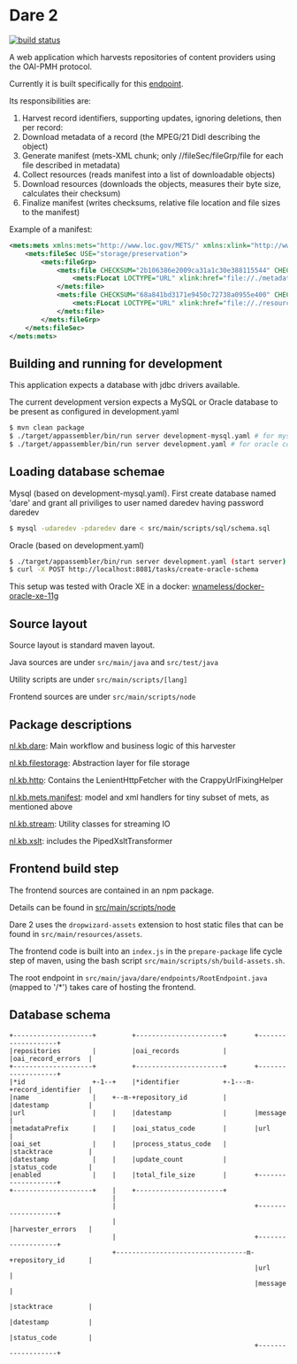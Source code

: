 # Dare 2

[![build status](https://travis-ci.org/renevanderark/dare2.svg?branch=master)](https://travis-ci.org/renevanderark/dare2)

A web application which harvests repositories of content providers using the OAI-PMH protocol.

Currently it is built specifically for this [endpoint](http://oai.gharvester.dans.knaw.nl/?verb=Identify).

Its responsibilities are:

1) Harvest record identifiers, supporting updates, ignoring deletions, then per record:
2) Download metadata of a record (the MPEG/21 Didl describing the object)
3) Generate manifest (mets-XML chunk; only //fileSec/fileGrp/file for each file described in metadata)
4) Collect resources (reads manifest into a list of downloadable objects)
5) Download resources (downloads the objects, measures their byte size, calculates their checksum)
6) Finalize manifest (writes checksums, relative file location and file sizes to the manifest)

Example of a manifest:
```xml
<mets:mets xmlns:mets="http://www.loc.gov/METS/" xmlns:xlink="http://www.w3.org/1999/xlink">
    <mets:fileSec USE="storage/preservation">
        <mets:fileGrp>
            <mets:file CHECKSUM="2b106386e2009ca31a1c30e388115544" CHECKSUMTYPE="MD5" ID="metadata" MIMETYPE="text/xml" SIZE="6298">
                <mets:FLocat LOCTYPE="URL" xlink:href="file://./metadata.xml"/>
            </mets:file>
            <mets:file CHECKSUM="68a841bd3171e9450c72738a0955e400" CHECKSUMTYPE="MD5" ID="FILE_0001" MIMETYPE="application/pdf" SIZE="256714">
                <mets:FLocat LOCTYPE="URL" xlink:href="file://./resources/100173.pdf"/>
            </mets:file>
        </mets:fileGrp>
    </mets:fileSec>
</mets:mets>
```

## Building and running for development

This application expects a database with jdbc drivers available. 

The current development version expects a MySQL or Oracle database to be present as configured in development.yaml

```sh
$ mvn clean package
$ ./target/appassembler/bin/run server development-mysql.yaml # for mysql config
$ ./target/appassembler/bin/run server development.yaml # for oracle config
``` 

## Loading database schemae

Mysql (based on development-mysql.yaml). First create database named 'dare' and grant all priviliges to user named 
daredev having password daredev
```sh
$ mysql -udaredev -pdaredev dare < src/main/scripts/sql/schema.sql
```

Oracle (based on development.yaml)
```sh
$ ./target/appassembler/bin/run server development.yaml (start server)
$ curl -X POST http://localhost:8081/tasks/create-oracle-schema
```

This setup was tested with Oracle XE in a docker:
[wnameless/docker-oracle-xe-11g](https://github.com/wnameless/docker-oracle-xe-11g)

## Source layout

Source layout is standard maven layout. 

Java sources are under ```src/main/java``` and ```src/test/java```

Utility scripts are under ```src/main/scripts/[lang]``` 

Frontend sources are under ```src/main/scripts/node```

## Package descriptions

[nl.kb.dare](src/main/java/nl/kb/dare): Main workflow and business logic of this harvester

[nl.kb.filestorage](src/main/java/nl/kb/filestorage): Abstraction layer for file storage

[nl.kb.http](src/main/java/nl/kb/http): Contains the LenientHttpFetcher with the CrappyUrlFixingHelper

[nl.kb.mets.manifest](src/main/java/nl/kb/mets/manifest): model and xml handlers for tiny subset of mets, as mentioned above

[nl.kb.stream](src/main/java/nl/kb/stream): Utility classes for streaming IO

[nl.kb.xslt](src/main/java/nl/kb/xslt): includes the PipedXsltTransformer


## Frontend build step

The frontend sources are contained in an npm package.
 
Details can be found in [src/main/scripts/node](src/main/scripts/node)
 
Dare 2 uses the ```dropwizard-assets```  extension to host static files that can be found in ```src/main/resources/assets```.

The frontend code is built into an ```index.js``` in the ```prepare-package``` life cycle step of maven, using the bash script ```src/main/scripts/sh/build-assets.sh```.

The root endpoint in ```src/main/java/dare/endpoints/RootEndpoint.java``` (mapped to '/*') takes care of hosting the frontend.


## Database schema


```
+--------------------+         +----------------------+       +-------------------+
|repositories        |         |oai_records           |       |oai_record_errors  |
+--------------------+         +----------------------+       +-------------------+
|*id                 +-1--+    |*identifier           +-1---m-+record_identifier  |
|name                |    +--m-+repository_id         |       |datestamp          |
|url                 |    |    |datestamp             |       |message            |
|metadataPrefix      |    |    |oai_status_code       |       |url                |
|oai_set             |    |    |process_status_code   |       |stacktrace         |
|datestamp           |    |    |update_count          |       |status_code        |
|enabled             |    |    |total_file_size       |       +-------------------+
+--------------------+    |    +----------------------+
                          |
                          |                                   +-------------------+
                          |                                   |harvester_errors   |
                          |                                   +-------------------+
                          +---------------------------------m-+repository_id      |
                                                              |url                |
                                                              |message            |
                                                              |stacktrace         |
                                                              |datestamp          |
                                                              |status_code        |
                                                              +-------------------+

```
